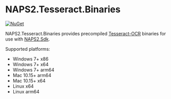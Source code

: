 # NAPS2.Tesseract.Binaries

[![NuGet](https://img.shields.io/nuget/v/NAPS2.Tesseract.Binaries)](https://www.nuget.org/packages/NAPS2.Tesseract.Binaries/)

NAPS2.Tesseract.Binaries provides precompiled [Tesseract-OCR](https://github.com/tesseract-ocr/tesseract) binaries for use with [NAPS2.Sdk](https://github.com/cyanfish/naps2/tree/master/NAPS2.Sdk).

Supported platforms:
- Windows 7+ x86
- Windows 7+ x64
- Windows 7+ arm64
- Mac 10.15+ arm64
- Mac 10.15+ x64
- Linux x64
- Linux arm64